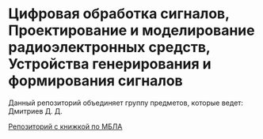 # Цифровая обработка сигналов, Проектирование и моделирование радиоэлектронных средств, Устройства генерирования и формирования сигналов

Данный репозиторий объединяет группу предметов, которые ведет: Дмитриев Д. Д.

[Репозиторий с книжкой по МБЛА](https://github.com/randybeard/mavsim_public)
